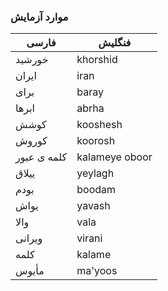 ### موارد آزمایش

فارسی|فنگلیش
-----|-----
خورشید|khorshid
ایران|iran
برای|baray
ابرها|abrha
کوشش|kooshesh
کوروش|koorosh
کلمه ی عبور|kalameye oboor
ییلاق|yeylagh
بودم|boodam
یواش|yavash
والا|vala
ویرانی|virani
کلمه|kalame
مأیوس|ma'yoos
